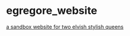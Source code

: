 # egregore_website
[a sandbox website for two elvish stylish queens](https://adescombes.github.io/egregore_website/)
